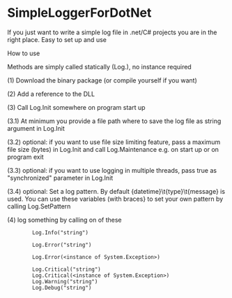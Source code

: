 # SimpleLoggerForDotNet
If you just want to write a simple log file in .net/C# projects you are in the right place. Easy to set up and use

How to use

Methods are simply called statically (Log.<Methodname>), no instance required

(1) Download the binary package (or compile yourself if you want)

(2) Add a reference to the DLL

(3) Call Log.Init somewhere on program start up

(3.1) At minimum you provide a file path where to save the log file as string argument in Log.Init

(3.2) optional: if you want to use file size limiting feature, pass a maximum file size (bytes) in Log.Init and call Log.Maintenance e.g. on start up or on program exit

(3.3) optional: if you want to use logging in multiple threads, pass true as "synchronized" parameter in Log.Init

(3.4) optional: Set a log pattern. By default {datetime}\t{type}\t{message} is used. You can use these variables (with braces} to set your own pattern by calling Log.SetPattern

(4)  log something by calling on of these

```
        Log.Info("string") 
        
        Log.Error("string") 
        
        Log.Error(<instance of System.Exception>) 
        
        Log.Critical("string") 
        Log.Critical(<instance of System.Exception>) 
        Log.Warning("string") 
        Log.Debug("string") 
 ```       
